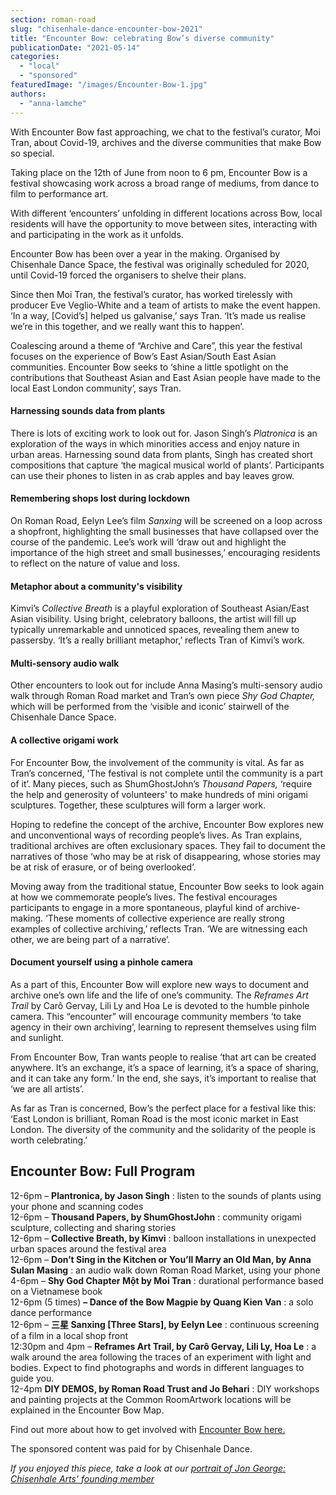 ```yaml
---
section: roman-road
slug: "chisenhale-dance-encounter-bow-2021"
title: "Encounter Bow: celebrating Bow’s diverse community"
publicationDate: "2021-05-14"
categories: 
  - "local"
  - "sponsored"
featuredImage: "/images/Encounter-Bow-1.jpg"
authors: 
  - "anna-lamche"
---
```


With Encounter Bow fast approaching, we chat to the festival’s curator, Moi Tran, about Covid-19, archives and the diverse communities that make Bow so special.

Taking place on the 12th of June from noon to 6 pm, Encounter Bow is a festival showcasing work across a broad range of mediums, from dance to film to performance art.

With different ‘encounters’ unfolding in different locations across Bow, local residents will have the opportunity to move between sites, interacting with and participating in the work as it unfolds.

Encounter Bow has been over a year in the making. Organised by Chisenhale Dance Space, the festival was originally scheduled for 2020, until Covid-19 forced the organisers to shelve their plans.

Since then Moi Tran, the festival’s curator, has worked tirelessly with producer Eve Veglio-White and a team of artists to make the event happen. ‘In a way, \[Covid’s\] helped us galvanise,’ says Tran. ‘It’s made us realise we’re in this together, and we really want this to happen’.

Coalescing around a theme of “Archive and Care”, this year the festival focuses on the experience of Bow’s East Asian/South East Asian communities. Encounter Bow seeks to ‘shine a little spotlight on the contributions that Southeast Asian and East Asian people have made to the local East London community’, says Tran.

#### Harnessing sounds data from plants

There is lots of exciting work to look out for. Jason Singh’s _Platronica_ is an exploration of the ways in which minorities access and enjoy nature in urban areas. Harnessing sound data from plants, Singh has created short compositions that capture ‘the magical musical world of plants’. Participants can use their phones to listen in as crab apples and bay leaves grow.

#### Remembering shops lost during lockdown

On Roman Road, Eelyn Lee’s film _Sanxing_ will be screened on a loop across a shopfront, highlighting the small businesses that have collapsed over the course of the pandemic. Lee’s work will ‘draw out and highlight the importance of the high street and small businesses,’ encouraging residents to reflect on the nature of value and loss.

#### Metaphor about a community's visibility

Kimvi’s _Collective Breath_ is a playful exploration of Southeast Asian/East Asian visibility. Using bright, celebratory balloons, the artist will fill up typically unremarkable and unnoticed spaces, revealing them anew to passersby. ‘It’s a really brilliant metaphor,’ reflects Tran of Kimvi’s work.

#### Multi-sensory audio walk

Other encounters to look out for include Anna Masing’s multi-sensory audio walk through Roman Road market and Tran’s own piece _Shy God Chapter,_ which will be performed from the ‘visible and iconic’ stairwell of the Chisenhale Dance Space.

#### A collective origami work

For Encounter Bow, the involvement of the community is vital. As far as Tran’s concerned, 'The festival is not complete until the community is a part of it’. Many pieces, such as ShumGhostJohn’s _Thousand Papers,_ ‘require the help and generosity of volunteers' to make hundreds of mini origami sculptures. Together, these sculptures will form a larger work.

Hoping to redefine the concept of the archive, Encounter Bow explores new and unconventional ways of recording people’s lives. As Tran explains, traditional archives are often exclusionary spaces. They fail to document the narratives of those ‘who may be at risk of disappearing, whose stories may be at risk of erasure, or of being overlooked’.

Moving away from the traditional statue, Encounter Bow seeks to look again at how we commemorate people’s lives. The festival encourages participants to engage in a more spontaneous, playful kind of archive-making. ‘These moments of collective experience are really strong examples of collective archiving,’ reflects Tran. ‘We are witnessing each other, we are being part of a narrative’.

#### Document yourself using a pinhole camera

As a part of this, Encounter Bow will explore new ways to document and archive one’s own life and the life of one’s community. The _Reframes Art Trail_ by Carô Gervay, Lili Ly and Hoa Le is devoted to the humble pinhole camera. This “encounter” will encourage community members ‘to take agency in their own archiving’, learning to represent themselves using film and sunlight.

From Encounter Bow, Tran wants people to realise ‘that art can be created anywhere. It’s an exchange, it’s a space of learning, it’s a space of sharing, and it can take any form.’ In the end, she says, it’s important to realise that ‘we are all artists’. 

As far as Tran is concerned, Bow’s the perfect place for a festival like this: ‘East London is brilliant, Roman Road is the most iconic market in East London. The diversity of the community and the solidarity of the people is worth celebrating.’ 

## Encounter Bow: Full Program

12-6pm – **Plantronica, by Jason Singh** : listen to the sounds of plants using your phone and scanning codes  
12-6pm – **Thousand Papers, by ShumGhostJohn** : community origami sculpture, collecting and sharing stories  
12-6pm – **Collective Breath, by Kimvi** : balloon installations in unexpected urban spaces around the festival area  
12-6pm – **Don’t Sing in the Kitchen or You’ll Marry an Old Man, by Anna Sulan Masing** : an audio walk down Roman Road Market, using your phone  
4-6pm – **Shy God Chapter Một by Moi Tran** : durational performance based on a Vietnamese book  
12-6pm (5 times) **– Dance of the Bow Magpie by Quang Kien Van** : a solo dance performance  
12-6pm – **三星 Sanxing \[Three Stars\], by Eelyn Lee** : continuous screening of a film in a local shop front  
12:30pm and 4pm – **Reframes Art Trail, by Carô Gervay, Lili Ly, Hoa Le** : a walk around the area following the traces of an experiment with light and bodies. Expect to find photographs and words in different languages to guide you.  
12-4pm **DIY DEMOS, by Roman Road Trust and Jo Behari** : DIY workshops and painting projects at the Common RoomArtwork locations will be explained in the Encounter Bow Map.

Find out more about how to get involved with [Encounter Bow here.](https://www.chisenhaledancespace.co.uk/whatson/encounter-bow-2021/)

The sponsored content was paid for by Chisenhale Dance.

_If you enjoyed this piece, take a look at our [portrait of Jon George: Chisenhale Arts’ founding member](https://romanroadlondon.com/jon-george-artist-chisenhale-arts-founder/)_
